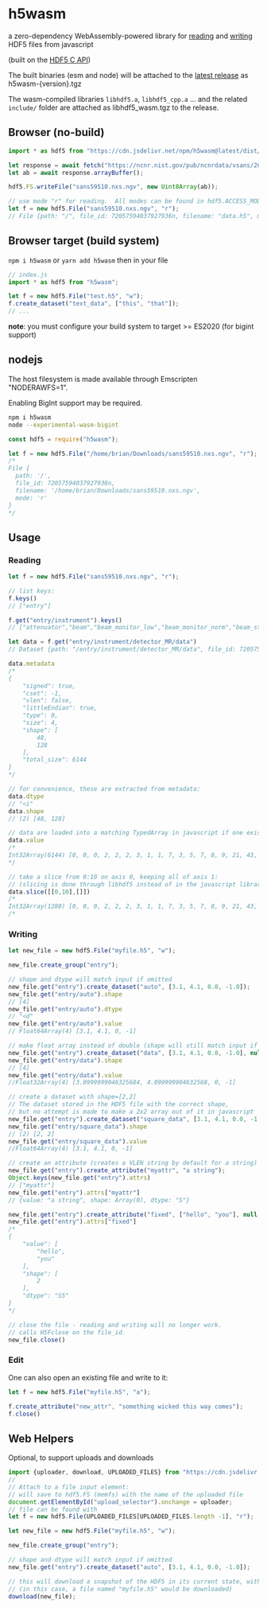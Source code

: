 # h5wasm
a zero-dependency WebAssembly-powered library for [reading](#reading) and [writing](#writing) HDF5 files from javascript

(built on the [HDF5 C API](http://portal.hdfgroup.org/pages/viewpage.action?pageId=50073943))

The built binaries (esm and node) will be attached to the [latest release](https://github.com/usnistgov/h5wasm/releases/latest/) as h5wasm-{version}.tgz
  
The wasm-compiled libraries `libhdf5.a`, `libhdf5_cpp.a` ... and the related `include/` folder are attached as libhdf5_wasm.tgz to the release.

## Browser (no-build)
```js
import * as hdf5 from "https://cdn.jsdelivr.net/npm/h5wasm@latest/dist/esm/hdf5_hl.js";

let response = await fetch("https://ncnr.nist.gov/pub/ncnrdata/vsans/202003/24845/data/sans59510.nxs.ngv");
let ab = await response.arrayBuffer();

hdf5.FS.writeFile("sans59510.nxs.ngv", new Uint8Array(ab));

// use mode "r" for reading.  All modes can be found in hdf5.ACCESS_MODES
let f = new hdf5.File("sans59510.nxs.ngv", "r");
// File {path: "/", file_id: 72057594037927936n, filename: "data.h5", mode: "r"}
```

## Browser target (build system)
```npm i h5wasm``` or ```yarn add h5wasm```
then in your file
```js
// index.js
import * as hdf5 from "h5wasm";

let f = new hdf5.File("test.h5", "w");
f.create_dataset("text_data", ["this", "that"]);
// ...
```
__note__: you must configure your build system to target >= ES2020 (for bigint support)

## nodejs
The host filesystem is made available through Emscripten "NODERAWFS=1".

Enabling BigInt support may be required.
```bash
npm i h5wasm
node --experimental-wasm-bigint

```

```js
const hdf5 = require("h5wasm");

let f = new hdf5.File("/home/brian/Downloads/sans59510.nxs.ngv", "r");
/*
File {
  path: '/',
  file_id: 72057594037927936n,
  filename: '/home/brian/Downloads/sans59510.nxs.ngv',
  mode: 'r'
} 
*/
```

## Usage
### Reading
```js
let f = new hdf5.File("sans59510.nxs.ngv", "r");

// list keys:
f.keys()
// ["entry"]

f.get("entry/instrument").keys()
// ["attenuator","beam","beam_monitor_low","beam_monitor_norm","beam_stop_C2","beam_stop_C3","collimator","converging_pinholes","detector_B","detector_FB","detector_FL","detector_FR","detector_FT","detector_MB","detector_ML","detector_MR","detector_MT","lenses","local_contact","name","sample_aperture","sample_aperture_2","sample_table","source","source_aperture","type"]

let data = f.get("entry/instrument/detector_MR/data")
// Dataset {path: "/entry/instrument/detector_MR/data", file_id: 72057594037927936n}

data.metadata
/* 
{
    "signed": true,
    "cset": -1,
    "vlen": false,
    "littleEndian": true,
    "type": 0,
    "size": 4,
    "shape": [
        48,
        128
    ],
    "total_size": 6144
}
*/

// for convenience, these are extracted from metadata:
data.dtype
// "<i"
data.shape
// (2) [48, 128]

// data are loaded into a matching TypedArray in javascript if one exists, otherwise raw bytes are returned (there is no Float16Array, for instance).  In this case the matching type is Int32Array
data.value
/*
Int32Array(6144) [0, 0, 0, 2, 2, 2, 3, 1, 1, 7, 3, 5, 7, 8, 9, 21, 43, 38, 47, 8, 8, 7, 3, 6, 1, 7, 3, 7, 47, 94, 91, 99, 76, 81, 86, 112, 98, 103, 85, 100, 83, 122, 111, 123, 136, 129, 134, 164, 130, 164, 176, 191, 200, 211, 237, 260, 304, 198, 32, 9, 5, 2, 6, 5, 8, 6, 25, 219, 341, 275, 69, 11, 4, 5, 5, 45, 151, 154, 141, 146, 108, 107, 105, 113, 99, 101, 96, 84, 86, 77, 78, 107, 73, 80, 105, 65, 75, 79, 62, 31, …]
*/

// take a slice from 0:10 on axis 0, keeping all of axis 1:
// (slicing is done through libhdf5 instead of in the javascript library - should be very efficient)
data.slice([[0,10],[]])
/*
Int32Array(1280) [0, 0, 0, 2, 2, 2, 3, 1, 1, 7, 3, 5, 7, 8, 9, 21, 43, 38, 47, 8, 8, 7, 3, 6, 1, 7, 3, 7, 47, 94, 91, 99, 76, 81, 86, 112, 98, 103, 85, 100, 83, 122, 111, 123, 136, 129, 134, 164, 130, 164, 176, 191, 200, 211, 237, 260, 304, 198, 32, 9, 5, 2, 6, 5, 8, 6, 25, 219, 341, 275, 69, 11, 4, 5, 5, 45, 151, 154, 141, 146, 108, 107, 105, 113, 99, 101, 96, 84, 86, 77, 78, 107, 73, 80, 105, 65, 75, 79, 62, 31, …]
/*
```

### Writing
```js
let new_file = new hdf5.File("myfile.h5", "w");

new_file.create_group("entry");

// shape and dtype will match input if omitted
new_file.get("entry").create_dataset("auto", [3.1, 4.1, 0.0, -1.0]);
new_file.get("entry/auto").shape
// [4]
new_file.get("entry/auto").dtype
// "<d"
new_file.get("entry/auto").value
// Float64Array(4) [3.1, 4.1, 0, -1]

// make float array instead of double (shape will still match input if it is set to null)
new_file.get("entry").create_dataset("data", [3.1, 4.1, 0.0, -1.0], null, '<f');
new_file.get("entry/data").shape
// [4]
new_file.get("entry/data").value
//Float32Array(4) [3.0999999046325684, 4.099999904632568, 0, -1]

// create a dataset with shape=[2,2]
// The dataset stored in the HDF5 file with the correct shape, 
// but no attempt is made to make a 2x2 array out of it in javascript
new_file.get("entry").create_dataset("square_data", [3.1, 4.1, 0.0, -1.0], [2,2], '<d');
new_file.get("entry/square_data").shape
// (2) [2, 2]
new_file.get("entry/square_data").value
//Float64Array(4) [3.1, 4.1, 0, -1]

// create an attribute (creates a VLEN string by default for a string)
new_file.get("entry").create_attribute("myattr", "a string");
Object.keys(new_file.get("entry").attrs)
// ["myattr"]
new_file.get("entry").attrs["myattr"]
// {value: "a string", shape: Array(0), dtype: "S"}

new_file.get("entry").create_attribute("fixed", ["hello", "you"], null, "S5")
new_file.get("entry").attrs["fixed"]
/*
{
    "value": [
        "hello",
        "you"
    ],
    "shape": [
        2
    ],
    "dtype": "S5"
}
*/

// close the file - reading and writing will no longer work.
// calls H5Fclose on the file_id.
new_file.close()

```

### Edit
One can also open an existing file and write to it:
```js
let f = new hdf5.File("myfile.h5", "a");

f.create_attribute("new_attr", "something wicked this way comes");
f.close()
```
## Web Helpers
Optional, to support uploads and downloads

```js
import {uploader, download, UPLOADED_FILES} from "https://cdn.jsdelivr.net/npm/h5wasm@latest/dist/esm/file_handlers.js";
// 
// Attach to a file input element:
// will save to hdf5.FS (memfs) with the name of the uploaded file
document.getElementById("upload_selector").onchange = uploader;
// file can be found with 
let f = new hdf5.File(UPLOADED_FILES[UPLOADED_FILES.length -1], "r");

let new_file = new hdf5.File("myfile.h5", "w");

new_file.create_group("entry");

// shape and dtype will match input if omitted
new_file.get("entry").create_dataset("auto", [3.1, 4.1, 0.0, -1.0]);

// this will download a snapshot of the HDF5 in its current state, with the same name
// (in this case, a file named "myfile.h5" would be downloaded)
download(new_file);

```
